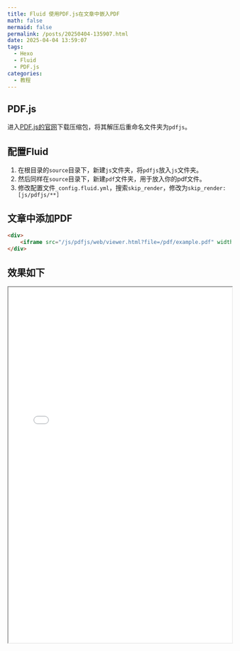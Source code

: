 ```yaml
---
title: Fluid 使用PDF.js在文章中嵌入PDF
math: false
mermaid: false
permalink: /posts/20250404-135907.html
date: 2025-04-04 13:59:07
tags:
  - Hexo
  - Fluid
  - PDF.js
categories:
  - 教程 
---
```

## PDF.js
进入[PDF.js的官网](https://mozilla.github.io/pdf.js/getting_started/#download)下载压缩包，将其解压后重命名文件夹为`pdfjs`。  

<!-- more -->

## 配置Fluid
1. 在根目录的`source`目录下，新建`js`文件夹，将`pdfjs`放入`js`文件夹。  
2. 然后同样在`source`目录下，新建`pdf`文件夹，用于放入你的pdf文件。
3. 修改配置文件`_config.fluid.yml`，搜索`skip_render`，修改为`skip_render: [js/pdfjs/**]`

## 文章中添加PDF
```html
<div>
	<iframe src="/js/pdfjs/web/viewer.html?file=/pdf/example.pdf" width="100%" height="800px"></iframe>
</div>
```

## 效果如下

<div>
	<iframe src="/js/pdfjs/web/viewer.html?file=/pdf/微积分公式大全.pdf" width="100%" height="800px"></iframe>
</div>
